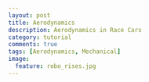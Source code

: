 ```yaml
---
layout: post
title: Aerodynamics
description: Aerodynamics in Race Cars
category: tutorial
comments: true
tags: [Aerodynamics, Mechanical]
image:
  feature: robo_rises.jpg
---
```



